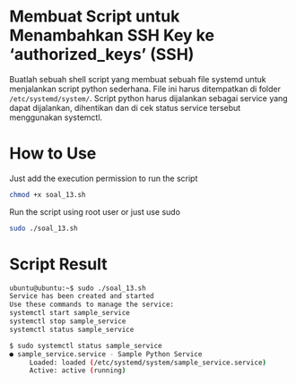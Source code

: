 # Membuat Script untuk Menambahkan SSH Key ke ‘authorized_keys’ (SSH)
Buatlah sebuah shell script yang membuat sebuah file systemd untuk menjalankan script python sederhana. File ini harus ditempatkan di folder `/etc/systemd/system/`. Script python harus dijalankan sebagai service yang dapat dijalankan, dihentikan dan di cek status service tersebut menggunakan systemctl.

# How to Use
Just add the execution permission to run the script 
```bash
chmod +x soal_13.sh
```
Run the script using root user or just use sudo
```bash
sudo ./soal_13.sh 


```
# Script Result

```bash
ubuntu@ubuntu:~$ sudo ./soal_13.sh
Service has been created and started
Use these commands to manage the service:
systemctl start sample_service
systemctl stop sample_service
systemctl status sample_service

$ sudo systemctl status sample_service
● sample_service.service - Sample Python Service
     Loaded: loaded (/etc/systemd/system/sample_service.service)
     Active: active (running)

```